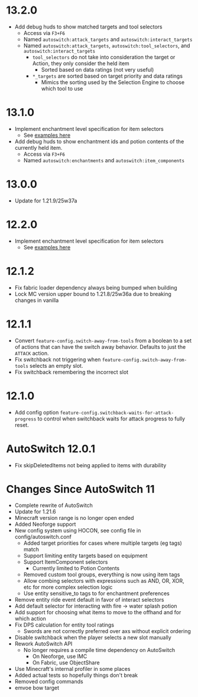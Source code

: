 # 13.2.0
- Add debug huds to show matched targets and tool selectors
  - Access via `F3+F6`
  - Named `autoswitch:attack_targets` and `autoswitch:interact_targets`
  - Named `autoswitch:attack_targets`, `autoswitch:tool_selectors`, and `autoswitch:interact_targets`
    - `tool_selectors` do not take into consideration the target or Action, they only consider the held item
      - Sorted based on data ratings (not very useful)
    - `*_targets` are sorted based on target priority and data ratings
      - Mimics the sorting used by the Selection Engine to choose which tool to use

# 13.1.0
- Implement enchantment level specification for item selectors
    - See [examples here](https://github.com/dexman545/Fabric-Autoswitch/blob/master/fabric/src/gametest/resources/configs/enchantmentLevelTest.conf)
- Add debug huds to show enchantment ids and potion contents of the currently held item. 
  - Access via `F3+F6`
  - Named `autoswitch:enchantments` and `autoswitch:item_components`

# 13.0.0
- Update for 1.21.9/25w37a

# 12.2.0
- Implement enchantment level specification for item selectors
    - See [examples here](https://github.com/dexman545/Fabric-Autoswitch/blob/master/fabric/src/gametest/resources/configs/enchantmentLevelTest.conf)

# 12.1.2
- Fix fabric loader dependency always being bumped when building
- Lock MC version upper bound to 1.21.8/25w36a due to breaking changes in vanilla

# 12.1.1
- Convert `feature-config.switch-away-from-tools` from a boolean to a set of actions that can 
have the switch away behavior. Defaults to just the `ATTACK` action.
- Fix switchback not triggering when `feature-config.switch-away-from-tools` selects an empty slot.
- Fix switchback remembering the incorrect slot

# 12.1.0
- Add config option `feature-config.switchback-waits-for-attack-progress` to
control when switchback waits for attack progress to fully reset.

# AutoSwitch 12.0.1
- Fix skipDeletedItems not being applied to items with durability

# Changes Since AutoSwitch 11
- Complete rewrite of AutoSwitch
- Update for 1.21.6
- Minecraft version range is no longer open ended
- Added Neoforge support
- New config system using HOCON, see config file in config/autoswitch.conf
  - Added target priorities for cases where multiple targets (eg tags) match
  - Support limiting entity targets based on equipment
  - Support ItemComponent selectors
    - Currently limited to Potion Contents
  - Removed custom tool groups, everything is now using item tags
  - Allow combing selectors with expressions such as AND, OR, XOR, etc for more complex selection logic
  - Use entity sensitive_to tags to for enchantment preferences
- Remove entity ride event default in favor of interact selectors
- Add default selector for interacting with fire -> water splash potion
- Add support for choosing what items to move to the offhand and for which action
- Fix DPS calculation for entity tool ratings
  - Swords are not correctly preferred over axs without explicit ordering
- Disable switchback when the player selects a new slot manually
- Rework AutoSwitch API
  - No longer requires a compile time dependency on AutoSwitch
    - On Neoforge, use IMC
    - On Fabric, use ObjectShare
- Use Minecraft's internal profiler in some places
- Added actual tests so hopefully things don't break
- Removed config commands
- emvoe bow target